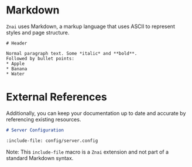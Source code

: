 # Markdown

`Znai` uses Markdown, a markup language that uses ASCII to represent styles and page structure.

```markdown-and-result
# Header

Normal paragraph text. Some *italic* and **bold**.
Followed by bullet points:
* Apple
* Banana
* Water
```

# External References

Additionally, you can keep your documentation up to date and accurate by referencing existing resources.

```markdown
# Server Configuration

:include-file: config/server.config
```

Note:  This `include-file` macro is a `Znai` extension and not part of a standard Markdown syntax.
